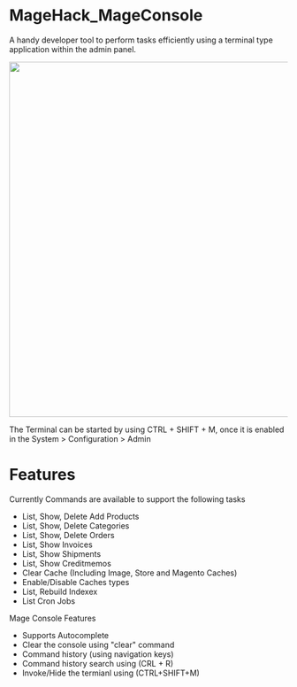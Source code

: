 # MageHack_MageConsole

A handy developer tool to perform tasks efficiently using a terminal type application within the admin panel.

<img src="http://f.cl.ly/items/1K240T113E2m2X1V1H3b/Screen%20Shot%202012-09-23%20at%2015.45.19.png" width="800" height="642"/>

The Terminal can be started by using CTRL + SHIFT + M, once it is enabled in the System > Configuration > Admin

# Features

Currently Commands are available to support the following tasks

- List, Show, Delete Add Products
- List, Show, Delete Categories
- List, Show, Delete Orders
- List, Show Invoices
- List, Show Shipments
- List, Show Creditmemos
- Clear Cache (Including Image, Store and Magento Caches)
- Enable/Disable Caches types
- List, Rebuild Indexex
- List Cron Jobs

Mage Console Features
- Supports Autocomplete
- Clear the console using "clear" command
- Command history (using navigation keys)
- Command history search using (CRL + R)
- Invoke/Hide the termianl using (CTRL+SHIFT+M)
